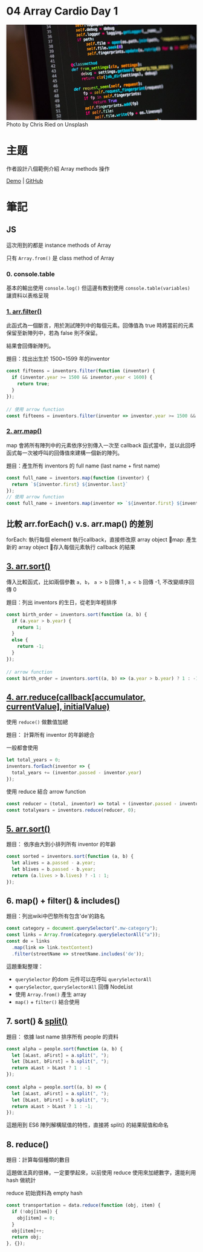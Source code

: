 # **04 Array Cardio Day 1**
![](../images/04_Array_Cardio_Day_1.jpg)
Photo by Chris Ried on Unsplash

# 主題
作者設計八個範例介紹 Array methods 操作

[Demo](https://jamestong10.github.io/Javascript30/04_Array_Cardio_Day_1/index.html) | [GitHub](https://github.com/jamestong10/Javascript30/tree/master/04_Array_Cardio_Day_1)

# 筆記

## JS

這次用到的都是 instance methods of Array

只有 `Array.from()` 是 class method of Array

### 0. console.table
基本的輸出使用 `console.log()`
但這邊有教到使用 `console.table(variables)` 讓資料以表格呈現

### [1. arr.filter()](https://developer.mozilla.org/zh-TW/docs/Web/JavaScript/Reference/Global_Objects/Array/filter)

此函式為一個斷言，用於測試陣列中的每個元素。回傳值為 true 時將當前的元素保留至新陣列中，若為 false 則不保留。

結果會回傳新陣列。

題目：找出出生於 1500~1599 年的inventor
```js
const fifteens = inventors.filter(function (inventor) {
  if (inventor.year >= 1500 && inventor.year < 1600) {
    return true;
  }
});

// 使用 arrow function
const fifteens = inventors.filter(inventor => inventor.year >= 1500 && inventor.year < 1600);
```

### [2. arr.map()](https://developer.mozilla.org/zh-TW/docs/Web/JavaScript/Reference/Global_Objects/Array/map)

map 會將所有陣列中的元素依序分別傳入一次至 callback 函式當中，並以此回呼函式每一次被呼叫的回傳值來建構一個新的陣列。

題目：產生所有 inventors 的 full name (last name + first name)

```js
const full_name = inventors.map(function (inventor) {
  return `${inventor.first} ${inventor.last}`
});
// 使用 arrow function
const full_name = inventors.map(inventor => `${inventor.first} ${inventor.last}`)
```

## 比較 arr.forEach() v.s. arr.map() 的差別
forEach: 執行每個 element 執行callback，直接修改原 array object
map: 產生新的 array object 存入每個元素執行 callback 的結果

## [3. arr.sort()](https://developer.mozilla.org/zh-TW/docs/Web/JavaScript/Reference/Global_Objects/Array/sort)

傳入比較函式，比如兩個參數 `a, b`， `a > b` 回傳 1 , `a < b` 回傳 -1, 不改變順序回傳 0

題目：列出 inventors 的生日，從老到年輕排序

```js
const birth_order = inventors.sort(function (a, b) {
  if (a.year > b.year) {
    return 1;
  }
  else {
    return -1;
  }
});

// arrow function
const birth_order = inventors.sort((a, b) => (a.year > b.year) ? 1 : -1);
```

## [4. arr.reduce(callback[accumulator, currentValue], initialValue)](https://developer.mozilla.org/zh-TW/docs/Web/JavaScript/Reference/Global_Objects/Array/Reduce)

使用 `reduce()` 做數值加總

題目： 計算所有 inventor 的年齡總合

一般都會使用
```js
let total_years = 0;
inventors.forEach(inventor => {
  total_years += (inventor.passed - inventor.year)
});
```

使用 reduce 結合 arrow function

```js
const reducer = (total, inventor) => total + (inventor.passed - inventor.year);
const totalyears = inventors.reduce(reducer, 0);
```

## [5. arr.sort()](https://developer.mozilla.org/zh-TW/docs/Web/JavaScript/Reference/Global_Objects/Array/sort)

題目： 依序由大到小排列所有 inventor 的年齡

```js
const sorted = inventors.sort(function (a, b) {
  let alives = a.passed - a.year;
  let blives = b.passed - b.year;
  return (a.lives > b.lives) ? -1 : 1;
});
```

## 6. map() + filter() & includes()

題目：列出wiki中巴黎所有包含'de'的路名

```js
const category = document.querySelector(".mw-category");
const links = Array.from(category.querySelectorAll("a"));
const de = links
  .map(link => link.textContent)
  .filter(streetName => streetName.includes('de'));
```

這題重點整理：
- `querySelector` 的dom 元件可以在呼叫 `querySelectorAll`
- `querySelector`, `querySelectorAll` 回傳 NodeList
- 使用 `Array.from()` 產生 array
- `map()` + `filter()` 結合使用

## 7. sort() & [split()](https://developer.mozilla.org/en-US/docs/Web/JavaScript/Reference/Global_Objects/String/split)

題目： 依據 last name 排序所有 people 的資料

```js
const alpha = people.sort(function (a, b) {
  let [aLast, aFirst] = a.split(", ");
  let [bLast, bFirst] = b.split(", ");
  return aLast > bLast ? 1 : -1
});

const alpha = people.sort((a, b) => {
  let [aLast, aFirst] = a.split(", ");
  let [bLast, bFirst] = b.split(", ");
  return aLast > bLast ? 1 : -1;
});
```

這題用到 ES6 陣列解構賦值的特性，直接將 split() 的結果賦值和命名

## 8. reduce()

題目：計算每個種類的數目

這題做法真的很棒，一定要學起來，以前使用 reduce 使用來加總數字，還能利用 hash 做統計

reduce 初始資料為 empty hash

```js
const transportation = data.reduce(function (obj, item) {
  if (!obj[item]) {
    obj[item] = 0;
  }
  obj[item]++;
  return obj;
}, {});
```